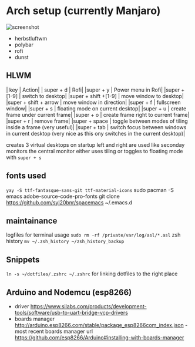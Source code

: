 
# Arch setup (currently Manjaro)

![screenshot](https://github.com/wlard/dotfiles/blob/master/screenshot.png?raw=true)

* herbstluftwm
* polybar
* rofi
* dunst

## HLWM
| key | Action|
| super + d | Rofi|
|super + y | Power menu in Rofi|
|super + [1-9] | switch to desktop|
|super + shift +[1-9] | move window to desktop|
|super + shift + arrow | move window in direction|
|super + f | fullscreen window|
|super + s | floating mode on current desktop|
|super + u | create frame under current frame|
|super + o | create frame right to current frame|
|super + r | remove frame|
|super + space | toggle between modes of tiling inside a frame (very useful)|
|super + tab | switch focus between windows in current desktop (very nice as this ony switches in the current desktop)|

creates 3 virtual desktops on startup left and right are used like seconday monitors the central monitor
either uses tiling or toggles to floating mode with `super + s`


## fonts used
`yay -S ttf-fantasque-sans-git ttf-material-icons`
sudo pacman -S emacs adobe-source-code-pro-fonts
git clone https://github.com/syl20bnr/spacemacs ~/.emacs.d

## maintainance
logfiles for terminal usage `sudo rm -rf /private/var/log/asl/*.asl`
zsh history `mv ~/.zsh_history ~/zsh_history_backup`

## Snippets
  `ln -s ~/dotfiles/.zshrc ~/.zshrc` for linking dotfiles to the right place



## Arduino and Nodemcu (esp8266)
- driver https://www.silabs.com/products/development-tools/software/usb-to-uart-bridge-vcp-drivers
- boards manager http://arduino.esp8266.com/stable/package_esp8266com_index.json
-most recent boards manager url https://github.com/esp8266/Arduino#installing-with-boards-manager